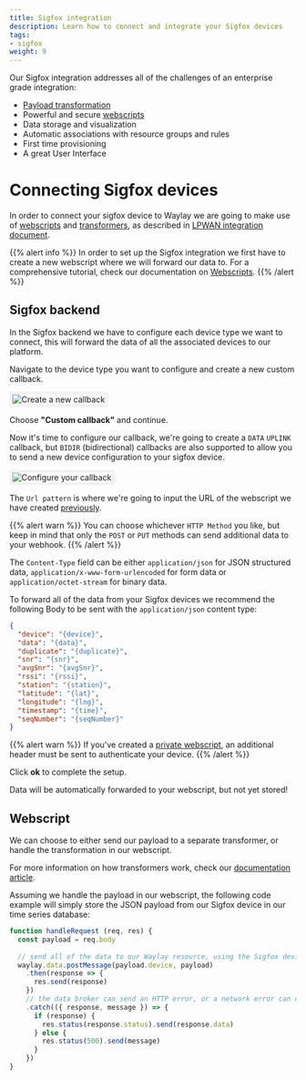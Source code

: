 ```yaml
---
title: Sigfox integration
description: Learn how to connect and integrate your Sigfox devices
tags:
- sigfox
weight: 9
---
```


<style>
	img { border: solid 5px #f2f2f3; }
</style>

Our Sigfox integration addresses all of the challenges of an enterprise grade integration:

* [Payload transformation](features/transformers) 
* Powerful and secure [webscripts](features/webscripts)
* Data storage and visualization 
* Automatic associations with resource groups and rules
* First time provisioning
* A great User Interface

# Connecting Sigfox devices
In order to connect your sigfox device to Waylay we are going to make use of [webscripts](features/webscripts) and [transformers](features/transformers), as described in [LPWAN integration document](features/lpwan/).

{{% alert info %}}
In order to set up the Sigfox integration we first have to create a new webscript where we will forward our data to. For a comprehensive tutorial, check our documentation on [Webscripts](https://docs.waylay.io/features/webscripts/).
{{% /alert %}}

## Sigfox backend

In the Sigfox backend we have to configure each device type we want to connect, this will forward the data of all the associated devices to our platform.

Navigate to the device type you want to configure and create a new custom callback.

![Create a new callback](/features/sigfox/create_new_callback.png)

Choose **"Custom callback"** and continue.

Now it's time to configure our callback, we're going to create a `DATA` `UPLINK` callback, but `BIDIR` (bidirectional) callbacks are also supported to allow you to send a new device configuration to your sigfox device.

![Configure your callback](/features/sigfox/configuration.png)

The `Url pattern` is where we're going to input the URL of the webscript we have created [previously](/features/sigfox#connecting-sigfox-devices).

{{% alert warn %}}
You can choose whichever `HTTP Method` you like, but keep in mind that only the `POST` or `PUT` methods can send additional data to your webhook.
{{% /alert %}}

The `Content-Type` field can be either `application/json` for JSON structured data, `application/x-www-form-urlencoded` for form data or `application/octet-stream` for binary data.

To forward all of the data from your Sigfox devices we recommend the following Body to be sent with the `application/json` content type:

```json
{
  "device": "{device}",
  "data": "{data}",
  "duplicate": "{duplicate}",
  "snr": "{snr}",
  "avgSnr": "{avgSnr}",
  "rssi": "{rssi}",
  "station": "{station}",
  "latitude": "{lat}",
  "longitude": "{lng}",
  "timestamp": "{time}",
  "seqNumber": "{seqNumber}"
}
```

{{% alert warn %}}
If you've created a [private webscript](/features/webscripts/#authentication-making-the-webscript-private), an additional header must be sent to authenticate your device.
{{% /alert %}}

Click **ok** to complete the setup. 

Data will be automatically forwarded to your webscript, but not yet stored!

## Webscript

We can choose to either send our payload to a separate transformer, or handle the transformation in our webscript.

For more information on how transformers work, check our [documentation article](https://docs.waylay.io/features/transformers/).

Assuming we handle the payload in our webscript, the following code example will simply store the JSON payload from our Sigfox device in our time series database:

```javascript
function handleRequest (req, res) {
  const payload = req.body
  
  // send all of the data to our Waylay resource, using the Sigfox device ID
  waylay.data.postMessage(payload.device, payload)
    .then(response => {
      res.send(response)
    })
    // the data broker can send an HTTP error, or a network error can occur!
    .catch(({ response, message }) => {
      if (response) {
        res.status(response.status).send(response.data)
      } else {
        res.status(500).send(message)
      }
    })
}
```